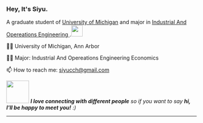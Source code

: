 ### Hey, It's Siyu.


A graduate student of  <a href="https://umich.edu/"> University of Michigan</a> and major in <a href="https://ioe.engin.umich.edu/">Industrial And Opereations Engineering </a>.<img src="https://media.giphy.com/media/WUlplcMpOCEmTGBtBW/giphy.gif" width="30"> 


👨‍🎓  University of Michigan, Ann Arbor

👨‍💻   Major: Industrial And Opereations Engineering 
            Economics 

📫 How to reach me: siyucch@gmail.com



<img src="https://media.giphy.com/media/LnQjpWaON8nhr21vNW/giphy.gif" width="60"> <em><b>I love connecting with different people</b> so if you want to say <b>hi, I'll be happy to meet you!</b> :)</em>

---------------------------------------------------------------------------------------------------------------------------------------------------------------------------------
